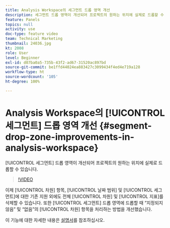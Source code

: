 ```yaml
---
title: Analysis Workspace의 세그먼트 드롭 영역 개선
description: 세그먼트 드롭 영역이 개선되어 프로젝트의 원하는 위치에 실제로 드롭할 수 있습니다.
feature: Panels
topics: null
activity: use
doc-type: feature video
team: Technical Marketing
thumbnail: 24036.jpg
kt: 2008
role: User
level: Beginner
exl-id: d07ba0a5-735b-43f2-ad67-31520ac897bd
source-git-commit: be1ffd44024ea883427c3099434f4ed4e719a128
workflow-type: ht
source-wordcount: '105'
ht-degree: 100%

---
```


# Analysis Workspace의 [!UICONTROL 세그먼트] 드롭 영역 개선 {#segment-drop-zone-improvements-in-analysis-workspace}

[!UICONTROL 세그먼트] 드롭 영역이 개선되어 프로젝트의 원하는 위치에 실제로 드롭할 수 있습니다.

>[!VIDEO](https://video.tv.adobe.com/v/24036/?quality=12)

이제 [!UICONTROL 차원] 항목, [!UICONTROL 날짜 범위] 및 [!UICONTROL 세그먼트]에 대한 기존 지원 외에도 전체 [!UICONTROL 차원] 및 [!UICONTROL 지표]를 삭제할 수 있습니다. 또한 [!UICONTROL 세그먼트] 드롭 영역에 드롭할 때 “지정되지 않음” 및 “없음”의 [!UICONTROL 차원] 항목을 처리하는 방법을 개선했습니다.

이 기능에 대한 자세한 내용은 [설명서](https://experienceleague.adobe.com/docs/analytics/analyze/analysis-workspace/components/t-freeform-project-segment.html?lang=en)를 참조하십시오.
